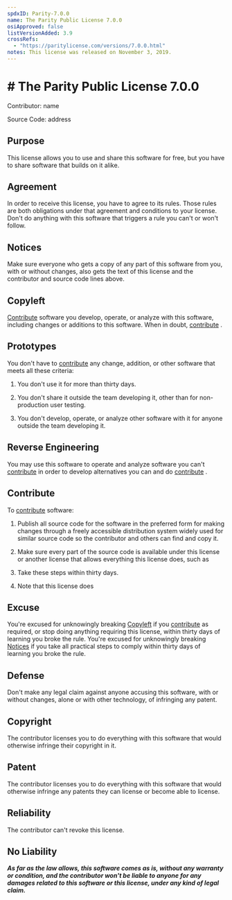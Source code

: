 ```yaml
---
spdxID: Parity-7.0.0
name: The Parity Public License 7.0.0
osiApproved: false
listVersionAdded: 3.9
crossRefs: 
  - "https://paritylicense.com/versions/7.0.0.html"
notes: This license was released on November 3, 2019.
---
```


# # The Parity Public License 7.0.0

Contributor: name

Source Code: address

## Purpose

This license allows you to use and share this software for free, but you have to share software that builds on it alike.

## Agreement

In order to receive this license, you have to agree to its rules. Those rules are both obligations under that agreement and conditions to your license. Don't do anything with this software that triggers a rule you can't or won't follow.

## Notices

Make sure everyone who gets a copy of any part of this software from you, with or without changes, also gets the text of this license and the contributor and source code lines above.

## Copyleft

[Contribute](#contribute) software you develop, operate, or analyze with this software, including changes or additions to this software. When in doubt, [contribute](#contribute) .

## Prototypes

You don't have to [contribute](#contribute) any change, addition, or other software that meets all these criteria:

1. You don't use it for more than thirty days.

2. You don't share it outside the team developing it, other than for non-production user testing.

3. You don't develop, operate, or analyze other software with it for anyone outside the team developing it.

## Reverse Engineering

You may use this software to operate and analyze software you can't [contribute](#contribute) in order to develop alternatives you can and do [contribute](#contribute) .

## Contribute

To [contribute](#contribute) software:

1. Publish all source code for the software in the preferred form for making changes through a freely accessible distribution system widely used for similar source code so the contributor and others can find and copy it.

2. Make sure every part of the source code is available under this license or another license that allows everything this license does, such as

3. Take these steps within thirty days.

4. Note that this license does

## Excuse

You're excused for unknowingly breaking [Copyleft](#copyleft) if you [contribute](#contribute) as required, or stop doing anything requiring this license, within thirty days of learning you broke the rule. You're excused for unknowingly breaking [Notices](#notices) if you take all practical steps to comply within thirty days of learning you broke the rule.

## Defense

Don't make any legal claim against anyone accusing this software, with or without changes, alone or with other technology, of infringing any patent.

## Copyright

The contributor licenses you to do everything with this software that would otherwise infringe their copyright in it.

## Patent

The contributor licenses you to do everything with this software that would otherwise infringe any patents they can license or become able to license.

## Reliability

The contributor can't revoke this license.

## No Liability

***As far as the law allows, this software comes as is, without any warranty or condition, and the contributor won't be liable to anyone for any damages related to this software or this license, under any kind of legal claim.***
